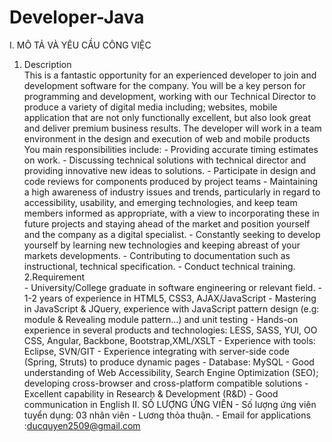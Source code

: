 # Developer-Java
I. MÔ TẢ VÀ YÊU CẦU CÔNG VIỆC
  1. Description  
    This is a fantastic opportunity for an experienced developer to join and development software for the company. You will      be a key person for programming and development, working with our Technical Director to produce a variety of digital         media including; websites, mobile application that are not only functionally excellent, but also look great and deliver      premium business results. The developer will work in a team environment in the design and execution of web and mobile        products You main responsibilities include:
    - Providing accurate timing estimates on work. 
    - Discussing technical solutions with technical director and providing innovative new ideas to solutions.
    - Participate in design and code reviews for components produced by project teams 
    - Maintaining a high awareness of industry issues and trends, particularly in regard to accessibility, usability, and          emerging technologies, and keep team members informed as appropriate, with a view to incorporating these in future           projects and staying ahead of the market and position yourself and the company as a digital specialist.
    - Constantly seeking to develop yourself by learning new technologies and keeping abreast of your markets developments. 
    - Contributing to documentation such as instructional, technical specification.
    - Conduct technical training.  
  2.Requirement  
    - University/College graduate in software engineering or relevant field.
    - 1-2 years of experience in HTML5, CSS3, AJAX/JavaScript
    - Mastering in JavaScript &amp; JQuery, experience with JavaScript pattern design (e.g: module &amp; Revealing module          pattern…) and unit testing
    - Hands-on experience in several products and technologies: LESS, SASS, YUI, OO CSS, Angular, Backbone,                       Bootstrap,XML/XSLT
    - Experience with tools: Eclipse, SVN/GIT 
    - Experience integrating with server-side code (Spring, Struts) to produce dynamic pages
    - Database: MySQL 
    - Good understanding of Web Accessibility, Search Engine Optimization (SEO); developing cross-browser and cross-platform       compatible solutions
    - Excellent capability in Research &amp; Development (R&amp;D)
    - Good communication in English 
II. SỐ LƯỢNG ỨNG VIÊN 
    - Số lượng ứng viên tuyển dụng: 03 nhân viên 
    - Lương thỏa thuận.
    - Email for applications :ducquyen2509@gmail.com
